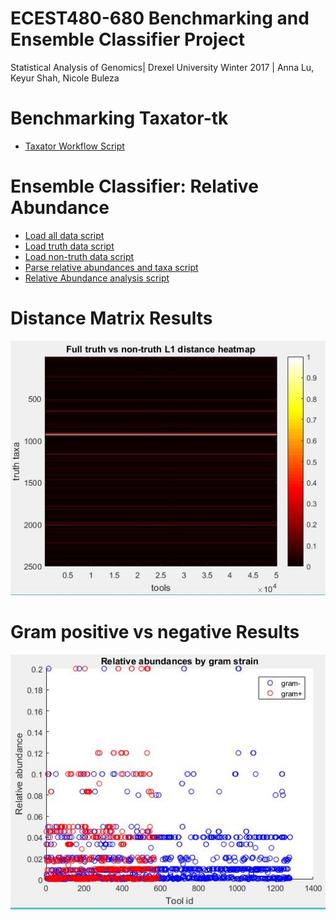 ECEST480-680 Benchmarking and Ensemble Classifier Project
=========================================================

Statistical Analysis of Genomics|
Drexel University Winter 2017 |
Anna Lu, Keyur Shah, Nicole Buleza

# Benchmarking Taxator-tk

* [Taxator Workflow Script](https://github.com/ahl54/ECEST480-680/blob/master/benchmark/scripts/taxator_master_job.sh)

# Ensemble Classifier: Relative Abundance

* [Load all data script](https://github.com/ahl54/ECEST480-680/blob/master/classifier/load_data.m)
* [Load truth data script](https://github.com/ahl54/ECEST480-680/blob/master/classifier/load_truth.m)
* [Load non-truth data script](https://github.com/ahl54/ECEST480-680/blob/master/classifier/load_tools.m)
* [Parse relative abundances and taxa script](https://github.com/ahl54/ECEST480-680/blob/master/classifier/parse_ra.m)
* [Relative Abundance analysis script](https://github.com/ahl54/ECEST480-680/blob/master/classifier/relative_abundance.m)

# Distance Matrix Results
![Relative Abundance heatmap](https://github.com/ahl54/ECEST480-680/blob/master/classifier/distmatrix.JPG)

# Gram positive vs negative Results
![Gram Cluster](https://github.com/ahl54/ECEST480-680/blob/master/classifier/gramcluster.JPG)
